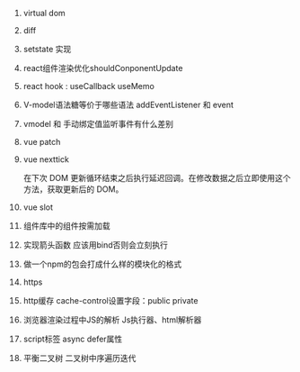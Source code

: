 1. virtual dom
2. diff
3. setstate 实现
4. react组件渲染优化shouldConponentUpdate
5. react hook : useCallback useMemo
6. V-model语法糖等价于哪些语法 addEventListener 和 event 
7. vmodel 和 手动绑定值监听事件有什么差别
8. vue patch
9. vue nexttick 

    在下次 DOM 更新循环结束之后执行延迟回调。在修改数据之后立即使用这个方法，获取更新后的 DOM。
10. vue slot
11. 组件库中的组件按需加载
12. 实现箭头函数 应该用bind否则会立刻执行
13. 做一个npm的包会打成什么样的模块化的格式
14. https
15. http缓存 cache-control设置字段：public private
16. 浏览器渲染过程中JS的解析 Js执行器、html解析器
17. script标签 async defer属性
18. 平衡二叉树 二叉树中序遍历迭代